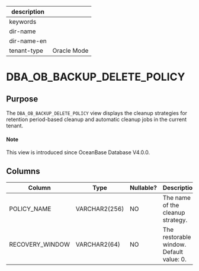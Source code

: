 | description ||
|---|---|
| keywords ||
| dir-name ||
| dir-name-en ||
| tenant-type | Oracle Mode |

# DBA_OB_BACKUP_DELETE_POLICY

## Purpose

The `DBA_OB_BACKUP_DELETE_POLICY` view displays the cleanup strategies for retention period-based cleanup and automatic cleanup jobs in the current tenant.

<main id="notice" type='explain'>
  <h4>Note</h4>
  <p>This view is introduced since OceanBase Database V4.0.0. </p>
</main>

## Columns

| Column | Type | Nullable? | Description |
| --- | --- | --- | --- |
| POLICY_NAME | VARCHAR2(256) | NO | The name of the cleanup strategy. |
| RECOVERY_WINDOW | VARCHAR2(64) | NO | The restorable window. Default value: 0. |
